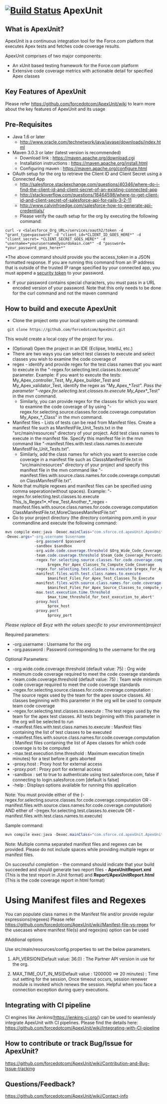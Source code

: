 [![Build Status](https://travis-ci.org/forcedotcom/ApexUnit.svg?branch=master)](https://travis-ci.org/forcedotcom/ApexUnit)
ApexUnit
========

## What is ApexUnit?
ApexUnit is a continuous integration tool for the Force.com platform that executes Apex tests and fetches code coverage results.

ApexUnit comprises of two major components:
- An xUnit based testing framework for the Force.com platform 
- Extensive code coverage metrics with actionable detail for specified Apex classes

## Key Features of ApexUnit
Please refer https://github.com/forcedotcom/ApexUnit/wiki to learn more about the key features of ApexUnit and its usage

## Pre-Requisites
- Java 1.6 or later 
  - http://www.oracle.com/technetwork/java/javase/downloads/index.html 
- Maven 3.0.3 or later (latest version is recommended)
  - Download link : https://maven.apache.org/download.cgi 
  - Installation instructions : https://maven.apache.org/install.html
  - Configuring maven : https://maven.apache.org/configure.html
- OAuth setup for the org to retrieve the Client ID and Client Secret using a Connected App
  - http://salesforce.stackexchange.com/questions/40346/where-do-i-find-the-client-id-and-client-secret-of-an-existing-connected-app
  - http://stackoverflow.com/questions/18464598/where-to-get-client-id-and-client-secret-of-salesforce-api-for-rails-3-2-11 
  - http://www.calvinfroedge.com/salesforce-how-to-generate-api-credentials/
  - Please verify the oauth setup for the org by executing the following command: 
```shell
curl -v <Salesforce_Org_URL>/services/oauth2/token -d "grant_type=password" -d "client_id=*CLIENT_ID_GOES_HERE*" -d "client_secret= *CLIENT_SECRET_GOES_HERE*" -d "username=*yourusername@yourdomain.com*" -d "password= *your_password_goes_here+*"
```
*The above command should provide you the access_token in a JSON formatted response. If you are running this command from an IP address that is outside of the trusted IP range specified by your connected app, you must append a [security token](https://help.salesforce.com/apex/HTViewHelpDoc?id=user_security_token.htm&language=en) to your password.
+ If your password contains special characters, you must pass in a URL encoded version of your password. Note that this only needs to be done for the curl command and not the maven command
  
## How to build and execute ApexUnit
- Clone the project onto your local system using the command:
```shell
 git clone https://github.com/forcedotcom/ApexUnit.git 
``` 
This would create a local copy of the project for you.
- (Optional) Open the project in an IDE (Eclipse, IntelliJ, etc.) 
-  There are two ways you can select test classes to execute and select classes you wish to examine the code coverage of
  - regex - identify and provide regex for the test class names that you want to execute in the "-regex.for.selecting.test.classes.to.execute" parameter. Example: if you want to execute the tests: My_Apex_controller_Test, My_Apex_builder_Test and My_Apex_validator_Test, identify the regex as "My_Apex_\*_Test". Pass the parameter "-regex.for.selecting.test.classes.to.execute My_Apex_\*_Test" in the mvn command.
    - Similarly, you can provide regex for the classes for which you want to examine the code coverage of by using "-regex.for.selecting.source.classes.for.code.coverage.computation My_Apex_\*_Class" in the mvn command.
  - Manifest files - Lists of tests can be read from Manifest files. Create a manifest file such as ManifestFile_Unit_Tests.txt in the "src/main/resources" directory of your project. Add test class names to execute in the manifest file. Specify this manifest file in the mvn command like "-manifest.files.with.test.class.names.to.execute ManifestFile_Unit_Tests.txt". 
    - Similarly, add the class names for which you want to exercise code coverage in a manifest file such as ClasssManifestFile.txt in "src/main/resources" directory of your project and specify this manifest file in the mvn command like "-manifest.files.with.source.class.names.for.code.coverage.computation ClassManifestFile.txt". 
  - Note that multiple regexes and manifest files can be specified using comma seperation(without spaces). Example: "-regex.for.selecting.test.classes.to.execute This_Is_Regex1\*,\*Few_Test,Another_\*_regex -manifest.files.with.source.class.names.for.code.coverage.computation ClassManifestFile.txt,MoreClassesManifestFile.txt"
- Go to your project directory (the directory containing pom.xml) in your commandline and execute the following command:
```java
mvn compile exec:java -Dexec.mainClass="com.sforce.cd.apexUnit.ApexUnitRunner"
-Dexec.args="-org.username $username 
			 -org.password $password
			 -sandbox $sandbox
			 -org.wide.code.coverage.threshold $Org_Wide_Code_Coverage_Percentage_Threshold 
			 -team.code.coverage.threshold $team_Code_Coverage_Percentage_Threshold 
			 -regex.for.selecting.source.classes.for.code.coverage.computation 
				   $regex_For_Apex_Classes_To_Compute_Code_Coverage 
			 -regex.for.selecting.test.classes.to.execute $regex_For_Apex_Test_Classes_To_Execute 
			 -manifest.files.with.test.class.names.to.execute   
				   $manifest_Files_For_Apex_Test_Classes_To_Execute 
			 -manifest.files.with.source.class.names.for.code.coverage.computation 
				   $manifest_Files_For_Apex_Source_Classes_to_compute_code_coverage
			 -max.test.execution.time.threshold 
				   $max_time_threshold_for_test_execution_to_abort"
			 -proxy.host
				   $prox_host
			 -proxy.port
				   $proxy_port

``` 
*Please replace all $xyz with the values specific to your environment/project*

Required parameters: 
- -org.username : Username for the org
- -org.password  : Password corresponding to the username for the org

Optional Parameters: 
- -org.wide.code.coverage.threshold (default value: 75) : Org wide minimum code coverage required to meet the code coverage standards
- -team.code.coverage.threshold (default value: 75) : Team wide minimum code coverage required to meet the code coverage standards
- -regex.for.selecting.source.classes.for.code.coverage.computation : The source regex used by the team for the apex source classes. All classes beginning with this parameter in the org will be used to compute team code coverage
- -regex.for.selecting.test.classes.to.execute  : The test regex used by the team for the apex test classes. All tests beginning with this parameter in the org will be selected to run
- -manifest.files.with.test.class.names.to.execute : Manifest files containing the list of test classes to be executed
- -manifest.files.with.source.class.names.for.code.coverage.computation : Manifest files containing the list of Apex classes for which code coverage is to be computed
- -max.test.execution.time.threshold : Maximum execution time(in minutes) for a test before it gets aborted
- -proxy.host : Proxy host for external access
- -proxy.port : Proxy port for external access
- -sandbox : set to true to authenticate using test.salesforce.com, false if connecting to login.salesforce.com [default is false]
- -help : Displays options available for running this application

Note: You must provide either of the (-regex.for.selecting.source.classes.for.code.coverage.computation OR -manifest.files.with.source.class.names.for.code.coverage.computation) AND either of  -(regex.for.selecting.test.classes.to.execute OR -manifest.files.with.test.class.names.to.execute)

Sample command: 
```java
mvn compile exec:java -Dexec.mainClass="com.sforce.cd.apexUnit.ApexUnitRunner" -Dexec.args=" -org.username yourusername@salesforce.com -org.password yourpassword-org.wide.code.coverage.threshold 75  -team.code.coverage.threshold 80 -regex.for.selecting.test.classes.to.execute your_regular_exp1_for_test_classes,your_regular_exp2_for_test_classes -regex.for.selecting.source.classes.for.code.coverage.computation your_regular_exp1_for_source_classes,your_regular_exp2_for_source_classes -manifest.files.with.test.class.names.to.execute ManifestFile.txt -manifest.files.with.source.class.names.for.code.coverage.computation ClassManifestFile.txt -max.test.execution.time.threshold 10 -proxy.host your.proxy-if-required.net -proxy.port 8080"
```
Note: Multiple comma separated manifest files and regexes can be provided. Please do not include spaces while providing multiple regex or manifest files.

On successful completion - the command should indicate that your build succeeded and should generate two report files - **ApexUnitReport.xml** (This is the test report in JUnit format) and **Report/ApexUnitReport.html** (This is the code coverage report in html format)

# Using Manifest files and Regexes

You can populate class names in the Manifest file and/or provide regular expressions(regexes) 
Please refer https://github.com/forcedotcom/ApexUnit/wiki/Manifest-file-vs-regex for the usecases where manifest file(s) and regex(es) option can be used

#Addional options

Use src/main/resources/config.properties to set the below parameters.

1. API_VERSION(Default value: 36.0) : The Partner API version in use for the org. 

2. MAX_TIME_OUT_IN_MS(Default value : 1200000 ==> 20 minutes) : Time out setting for the session, Once timeout occurs, session renewer module is invoked which renews the session. Helpful when you face a connection exception during query executions. 

## Integrating with CI pipeline
CI engines like Jenkins(https://jenkins-ci.org/) can be used to seamlessly integrate ApexUnit with CI pipelines.
Please find the details here: https://github.com/forcedotcom/ApexUnit/wiki/Integrating-with-CI-pipeline

## How to contribute or track Bug/Issue for ApexUnit?
https://github.com/forcedotcom/ApexUnit/wiki/Contribution-and-Bug-Issue-tracking

## Questions/Feedback?
https://github.com/forcedotcom/ApexUnit/wiki/Contact-info
